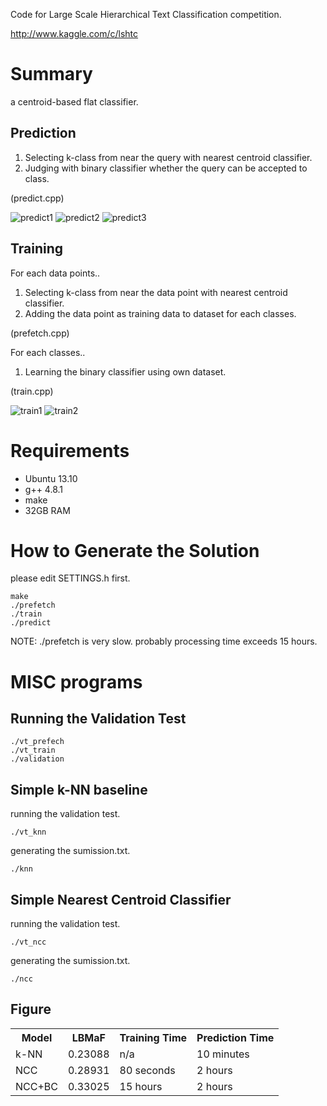Code for Large Scale Hierarchical Text Classification competition.

http://www.kaggle.com/c/lshtc

# Summary

a centroid-based flat classifier.

## Prediction

1. Selecting k-class from near the query with nearest centroid classifier.
2. Judging with binary classifier whether the query can be accepted to class.

(predict.cpp)

![predict1](https://raw.githubusercontent.com/nagadomi/kaggle-lshtc/master/figure/predict1.png)
![predict2](https://raw.githubusercontent.com/nagadomi/kaggle-lshtc/master/figure/predict2.png)
![predict3](https://raw.githubusercontent.com/nagadomi/kaggle-lshtc/master/figure/predict3.png)

## Training

For each data points..

1. Selecting k-class from near the data point with nearest centroid classifier.
2. Adding the data point as training data to dataset for each classes.

(prefetch.cpp)

For each classes..

1. Learning the binary classifier using own dataset.

(train.cpp)

![train1](https://raw.githubusercontent.com/nagadomi/kaggle-lshtc/master/figure/train1.png)
![train2](https://raw.githubusercontent.com/nagadomi/kaggle-lshtc/master/figure/train2.png)

# Requirements

- Ubuntu 13.10
- g++ 4.8.1
- make
- 32GB RAM

# How to Generate the Solution

please edit SETTINGS.h first.

    make
    ./prefetch
    ./train
    ./predict

NOTE: ./prefetch is very slow. probably processing time exceeds 15 hours.

# MISC programs

## Running the Validation Test

    ./vt_prefech
    ./vt_train
    ./validation

## Simple k-NN baseline

running the validation test.

    ./vt_knn

generating the sumission.txt.

    ./knn

## Simple Nearest Centroid Classifier

running the validation test.

    ./vt_ncc

generating the sumission.txt.

    ./ncc

## Figure

<table>
  <tr>
     <th>Model</th><th>LBMaF</th><th>Training Time</th><th>Prediction Time</th>
  </tr>
  <tr>
    <td>k-NN</td><td>0.23088</td><td>n/a</td><td>10 minutes</td>
  </tr>
  <tr>
    <td>NCC</td><td>0.28931</td><td>80 seconds</td><td>2 hours</td>
  </tr>
  <tr>
    <td>NCC+BC</td><td>0.33025</td><td>15 hours</td><td>2 hours</td>
  </tr>
</table>

